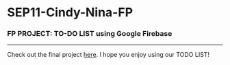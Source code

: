 # SEP11-Cindy-Nina-FP

### FP PROJECT: TO-DO LIST using Google Firebase 
------- 
Check out the final project [here](https://cindyl5697.github.io/SEP11-Cindy-Nina-FP/index.html). I hope you enjoy using our TODO LIST!

